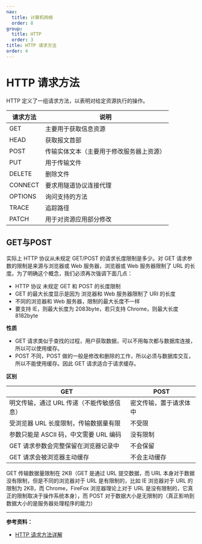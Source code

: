 ```yaml
---
nav:
  title: 计算机网络
  order: 8
group:
  title: HTTP
  order: 3
title: HTTP 请求方法
order: 4
---
```


# HTTP 请求方法

HTTP 定义了一组请求方法，以表明对给定资源执行的操作。

| 请求方法 | 说明                                     |
| -------- | ---------------------------------------- |
| GET      | 主要用于获取信息资源                     |
| HEAD     | 获取报文首部                             |
| POST     | 传输实体文本（主要用于修改服务器上资源） |
| PUT      | 用于传输文件                             |
| DELETE   | 删除文件                                 |
| CONNECT  | 要求用隧道协议连接代理                   |
| OPTIONS  | 询问支持的方法                           |
| TRACE    | 追踪路径                                 |
| PATCH    | 用于对资源应用部分修改                   |

## GET与POST

实际上 HTTP 协议从未规定 GET/POST 的请求长度限制是多少。对 GET 请求参数的限制是来源与浏览器或 Web 服务器，浏览器或 Web 服务器限制了 URL 的长度。为了明确这个概念，我们必须再次强调下面几点：

* HTTP 协议 未规定 GET 和 POST 的长度限制
* GET 的最大长度显示是因为 浏览器和 Web 服务器限制了 URI 的长度
* 不同的浏览器和 Web 服务器，限制的最大长度不一样
* 要支持 IE，则最大长度为 2083byte，若只支持 Chrome，则最大长度 8182byte

**性质**

* GET 请求类似于查找的过程，用户获取数据，可以不用每次都与数据库连接，所以可以使用缓存。
* POST 不同，POST 做的一般是修改和删除的工作，所以必须与数据库交互，所以不能使用缓存。因此 GET 请求适合于请求缓存。

**区别**

| GET                                       | POST                   |
| ----------------------------------------- | ---------------------- |
| 明文传输，通过 URL 传递（不能传敏感信息） | 密文传输，置于请求体中 |
| 受浏览器 URL 长度限制，传输数据量有限     | 不受限                 |
| 参数只能是 ASCII 码，中文需要 URL 编码    | 没有限制               |
| GET 请求参数会完整保留在浏览器记录中      | 不会保留               |
| GET 请求会被浏览器主动缓存                | 不会主动缓存           |

GET 传输数据量限制在 2KB（GET 是通过 URL 提交数据，而 URL 本身对于数据没有限制，但是不同的浏览器对于 URL 是有限制的，比如 IE 浏览器对于 URL 的限制为 2KB，而 Chrome，FireFox 浏览器理论上对于 URL 是没有限制的，它真正的限制取决于操作系统本身），而 POST 对于数据大小是无限制的（真正影响到数据大小的是服务器处理程序的能力）

---

**参考资料：**

* [HTTP 请求方法详解](https://www.cnblogs.com/foodoir/p/5911099.html)